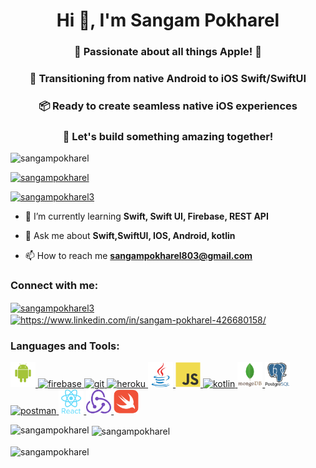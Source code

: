 <h1 align="center">Hi 👋, I'm Sangam Pokharel</h1>
<h3 align="center">🍎 Passionate about all things Apple! 📱  </h3>
<h3 align="center">🚀 Transitioning from native Android to iOS Swift/SwiftUI</h3>
<h3 align="center">📦 Ready to create seamless native iOS experiences</h3>
<h3 align="center"> 🌟 Let's build something amazing together!</h3>

<!-- <img src="https://camo.githubusercontent.com/8bf6f6d78abc81fcf9c49f10649423e73ea44bc248e83aaae8759d401c829a84/68747470733a2f2f70687973696373677572756b756c2e66696c65732e776f726470726573732e636f6d2f323031392f30322f6368617261637465722d312e676966"  align="right" width="200" alt="Coding" /> -->
    
  </div>
  
</div>




<p align="left"> <img src="https://komarev.com/ghpvc/?username=sangampokharel&label=Profile%20views&color=0e75b6&style=flat" alt="sangampokharel" /> </p>

<p align="left"> <a href="https://github.com/ryo-ma/github-profile-trophy"><img src="https://github-profile-trophy.vercel.app/?username=sangampokharel" alt="sangampokharel" /></a> </p>

<p align="left"> <a href="https://twitter.com/sangampokharel3" target="blank"><img src="https://img.shields.io/twitter/follow/sangampokharel3?logo=twitter&style=for-the-badge" alt="sangampokharel3" /></a> </p>

- 🌱 I’m currently learning **Swift, Swift UI, Firebase, REST API**

- 💬 Ask me about **Swift,SwiftUI, IOS, Android, kotlin**

- 📫 How to reach me **sangampokharel803@gmail.com**

<h3 align="left">Connect with me:</h3>
<p align="left">
<a href="https://twitter.com/sangampokharel3" target="blank"><img align="center" src="https://raw.githubusercontent.com/rahuldkjain/github-profile-readme-generator/master/src/images/icons/Social/twitter.svg" alt="sangampokharel3" height="30" width="40" /></a>
<a href="https://linkedin.com/in/https://www.linkedin.com/in/sangam-pokharel-426680158/" target="blank"><img align="center" src="https://raw.githubusercontent.com/rahuldkjain/github-profile-readme-generator/master/src/images/icons/Social/linked-in-alt.svg" alt="https://www.linkedin.com/in/sangam-pokharel-426680158/" height="30" width="40" /></a>
</p>

<h3 align="left">Languages and Tools:</h3>
<p align="left"> <a href="https://developer.android.com" target="_blank" rel="noreferrer"> <img src="https://raw.githubusercontent.com/devicons/devicon/master/icons/android/android-original-wordmark.svg" alt="android" width="40" height="40"/> </a> <a href="https://firebase.google.com/" target="_blank" rel="noreferrer"> <img src="https://www.vectorlogo.zone/logos/firebase/firebase-icon.svg" alt="firebase" width="40" height="40"/> </a> <a href="https://git-scm.com/" target="_blank" rel="noreferrer"> <img src="https://www.vectorlogo.zone/logos/git-scm/git-scm-icon.svg" alt="git" width="40" height="40"/> </a> <a href="https://heroku.com" target="_blank" rel="noreferrer"> <img src="https://www.vectorlogo.zone/logos/heroku/heroku-icon.svg" alt="heroku" width="40" height="40"/> </a> <a href="https://www.java.com" target="_blank" rel="noreferrer"> <img src="https://raw.githubusercontent.com/devicons/devicon/master/icons/java/java-original.svg" alt="java" width="40" height="40"/> </a> <a href="https://developer.mozilla.org/en-US/docs/Web/JavaScript" target="_blank" rel="noreferrer"> <img src="https://raw.githubusercontent.com/devicons/devicon/master/icons/javascript/javascript-original.svg" alt="javascript" width="40" height="40"/> </a> <a href="https://kotlinlang.org" target="_blank" rel="noreferrer"> <img src="https://www.vectorlogo.zone/logos/kotlinlang/kotlinlang-icon.svg" alt="kotlin" width="40" height="40"/> </a> <a href="https://www.mongodb.com/" target="_blank" rel="noreferrer"> <img src="https://raw.githubusercontent.com/devicons/devicon/master/icons/mongodb/mongodb-original-wordmark.svg" alt="mongodb" width="40" height="40"/> </a> <a href="https://www.postgresql.org" target="_blank" rel="noreferrer"> <img src="https://raw.githubusercontent.com/devicons/devicon/master/icons/postgresql/postgresql-original-wordmark.svg" alt="postgresql" width="40" height="40"/> </a> <a href="https://postman.com" target="_blank" rel="noreferrer"> <img src="https://www.vectorlogo.zone/logos/getpostman/getpostman-icon.svg" alt="postman" width="40" height="40"/> </a> <a href="https://reactjs.org/" target="_blank" rel="noreferrer"> <img src="https://raw.githubusercontent.com/devicons/devicon/master/icons/react/react-original-wordmark.svg" alt="react" width="40" height="40"/> </a> <a href="https://redux.js.org" target="_blank" rel="noreferrer"> <img src="https://raw.githubusercontent.com/devicons/devicon/master/icons/redux/redux-original.svg" alt="redux" width="40" height="40"/> </a> <a href="https://developer.apple.com/swift/" target="_blank" rel="noreferrer"> <img src="https://raw.githubusercontent.com/devicons/devicon/master/icons/swift/swift-original.svg" alt="swift" width="40" height="40"/> </a> </p>

<p><img align="left" src="https://github-readme-stats.vercel.app/api/top-langs?username=sangampokharel&show_icons=true&locale=en&layout=compact" alt="sangampokharel" /></p>

<p>&nbsp;<img align="center" src="https://github-readme-stats.vercel.app/api?username=sangampokharel&show_icons=true&locale=en" alt="sangampokharel" /></p>

<p><img align="center" src="https://github-readme-streak-stats.herokuapp.com/?user=sangampokharel&" alt="sangampokharel" /></p>
